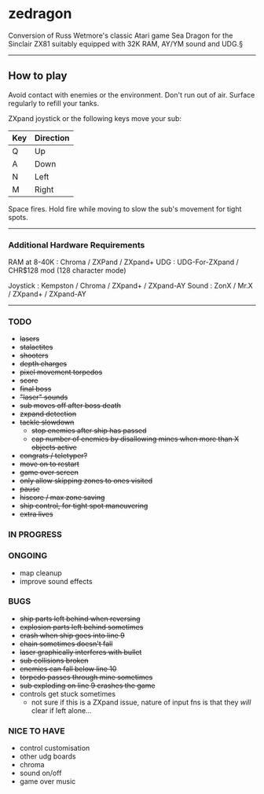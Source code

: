 # zedragon
Conversion of Russ Wetmore's classic Atari game Sea Dragon for the Sinclair ZX81 suitably equipped with 32K RAM, AY/YM sound and UDG.§

---
## How to play

Avoid contact with enemies or the environment. Don't run out of air. Surface regularly to refill your tanks.

ZXpand joystick or the following keys move your sub:

|Key|Direction|
|----|----|
| Q | Up |
| A | Down |
| N | Left |
| M | Right |

Space fires. Hold fire while moving to slow the sub's movement for tight spots.

---
### Additional Hardware Requirements

RAM at 8-40K : Chroma / ZXPand / ZXpand+
UDG : UDG-For-ZXpand / CHR$128 mod (128 character mode)

Joystick : Kempston / Chroma / ZXpand+ / ZXpand-AY
Sound : ZonX / Mr.X / ZXpand+ / ZXpand-AY

---
### TODO
* ~~lasers~~
* ~~stalactites~~
* ~~shooters~~
* ~~depth charges~~
* ~~pixel movement torpedos~~
* ~~score~~
* ~~final boss~~
* ~~"laser" sounds~~
* ~~sub moves off after boss death~~
* ~~zxpand detection~~
* ~~tackle slowdown~~
  * ~~stop enemies after ship has passed~~
  * ~~cap number of enemies by disallowing mines when more than X objects active~~
* ~~congrats / teletyper?~~
* ~~move on to restart~~
* ~~game over screen~~
* ~~only allow skipping zones to ones visited~~
* ~~pause~~
* ~~hiscore / max zone saving~~
* ~~ship control, for tight spot maneuvering~~
* ~~extra lives~~

### IN PROGRESS

### ONGOING
* map cleanup
* improve sound effects

### BUGS
* ~~ship parts left behind when reversing~~
* ~~explosion parts left behind sometimes~~
* ~~crash when ship goes into line 9~~
* ~~chain sometimes doesn't fall~~
* ~~laser graphically interferes with bullet~~
* ~~sub collisions broken~~
* ~~enemies can fall below line 10~~
* ~~torpedo passes through mine sometimes~~
* ~~sub exploding on line 9 crashes the game~~
* controls get stuck sometimes
  * not sure if this is a ZXpand issue, nature of input fns is that they *will* clear if left alone...

### NICE TO HAVE
* control customisation
* other udg boards
* chroma
* sound on/off
* game over music